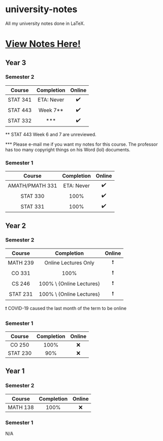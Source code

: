 # university-notes
All my university notes done in LaTeX.

# [View Notes Here!](https://hextical.github.io/university-notes/)

## Year 3
### Semester 2
|  Course  | Completion |       Online       |
| :------: | :--------: | :----------------: |
| STAT 341 | ETA: Never | :heavy_check_mark: |
| STAT 443 |  Week 7**  | :heavy_check_mark: |
| STAT 332 |    ***     | :heavy_check_mark: |

** STAT 443 Week 6 and 7 are unreviewed.

*** Please e-mail me if you want my notes for this course. The professor
has too many copyright things on his Word (lol) documents.

### Semester 1
|     Course      | Completion |       Online       |
| :-------------: | :--------: | :----------------: |
| AMATH/PMATH 331 | ETA: Never | :heavy_check_mark: |
|    STAT 330     |    100%    | :heavy_check_mark: |
|    STAT 331     |    100%    | :heavy_check_mark: |

## Year 2
### Semester 2
|  Course  |        Completion        |          Online          |
| :------: | :----------------------: | :----------------------: |
| MATH 239 |   Online Lectures Only   | :heavy_exclamation_mark: |
|  CO 331  |           100%           | :heavy_exclamation_mark: |
|  CS 246  | 100% \ {Online Lectures} | :heavy_exclamation_mark: |
| STAT 231 | 100% \ {Online Lectures} | :heavy_exclamation_mark: |

:heavy_exclamation_mark: COVID-19 caused the last month of the term to be online

### Semester 1
|  Course  | Completion | Online |
| :------: | :--------: | :----: |
|  CO 250  |    100%    |  :x:   |
| STAT 230 |    90%     |  :x:   |

## Year 1
### Semester 2
|  Course  | Completion | Online |
| :------: | :--------: | :----: |
| MATH 138 |    100%    |  :x:   |

### Semester 1
N/A
